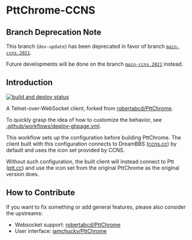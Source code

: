 # PttChrome-CCNS

## Branch Deprecation Note

This branch (`dev-update`) has been deprecated in favor of branch [`main-ccns.2021`](https://github.com/ccns/PttChrome/tree/main-ccns.2021).

Future developments will be done on the branch [`main-ccns.2021`](https://github.com/ccns/PttChrome/tree/main-ccns.2021) instead.

## Introduction

[![build and deploy status](https://github.com/ccns/PttChrome/actions/workflows/deploy-ghpage.yml/badge.svg)](https://github.com/ccns/PttChrome/actions/workflows/deploy-ghpage.yml)

A Telnet-over-WebSocket client, forked from [robertabcd/PttChrome](https://github.com/robertabcd/PttChrome).

To quickly grasp the idea of how to customize the behavior, see [.github/workflows/deploy-ghpage.yml](https://github.com/ccns/PttChrome/blob/dev-update/.github/workflows/deploy-ghpage.yml).

This workflow sets up the configuration before building PttChrome. The client built with this configuration connects to DreamBBS ([ccns.cc](https://term.ccns.cc)) by default and uses the icon set provided by CCNS.

Without such configuration, the built client will instead connect to Ptt ([ptt.cc](https://term.ptt.cc)) and use the icon set from the original PttChrome as the original version does.

## How to Contribute

If you want to fix something or add general features, please also consider the upstreams:
+ Websocket support: [robertabcd/PttChrome](https://github.com/robertabcd/PttChrome)
+ User interface: [iamchucky/PttChrome](https://github.com/iamchucky/PttChrome)

